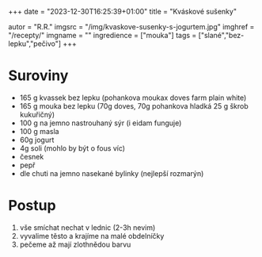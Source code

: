 +++
date = "2023-12-30T16:25:39+01:00"
title = "Kváskové sušenky"

autor = "R.R."
imgsrc = "/img/kvaskove-susenky-s-jogurtem.jpg"
imghref = "/recepty/"
imgname = ""
ingredience = ["mouka"]
tags = ["slané","bez-lepku","pečivo"]
+++

# Suroviny 
- 165 g kvassek bez lepku (pohankova moukax doves farm plain white)
- 165 g mouka bez lepku (70g doves, 70g pohankova hladká 25 g škrob kukuřičný)
- 100 g na jemno nastrouhaný sýr (i eidam funguje)
- 100 g masla
- 60g jogurt
- 4g soli (mohlo by být o fous víc)
- česnek
- pepř
- dle chuti na jemno nasekané bylinky (nejlepší rozmarýn)
# Postup

1. vše smíchat nechat v lednic (2-3h nevim)
2. vyvalime těsto a krajíme na malé obdelníčky
3. pečeme až mají zlothnědou barvu


<!--
-->
